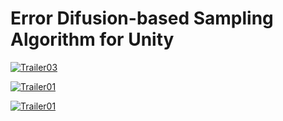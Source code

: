 # Error Difusion-based Sampling Algorithm for Unity

[![Trailer03](http://img.youtube.com/vi/HP3MOO-muBE/hqdefault.jpg)](https://youtu.be/HP3MOO-muBE)

[![Trailer01](http://img.youtube.com/vi/45Z4AgjG8oU/hqdefault.jpg)](https://youtu.be/45Z4AgjG8oU)

[![Trailer01](http://img.youtube.com/vi/ygfhkd1aVBk/hqdefault.jpg)](https://youtu.be/ygfhkd1aVBk)
